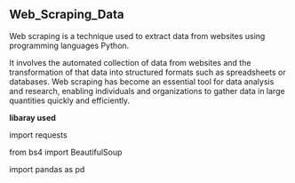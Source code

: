 ## Web_Scraping_Data

Web scraping is a technique used to extract data from websites using programming languages Python. 

It involves the automated collection of data from websites and the transformation of that data into structured formats such as spreadsheets or databases. Web scraping has become an essential tool for data analysis and research, enabling individuals and organizations to gather data in large quantities quickly and efficiently.

**libaray used**

import requests

from bs4 import BeautifulSoup

import pandas as pd
